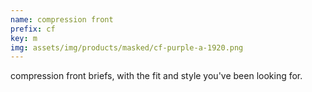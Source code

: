 ```yaml
---
name: compression front
prefix: cf
key: m
img: assets/img/products/masked/cf-purple-a-1920.png
---
```


compression front briefs, with the fit and style you've been looking for.
